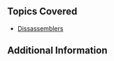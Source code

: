 ## Topics Covered

- [Dissassemblers](/reverse-engineering/what-are-disassemblers/)
## Additional Information

